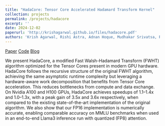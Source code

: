 ```yaml
---
title: "HadaCore: Tensor Core Accelerated Hadamard Transform Kernel"
collection: projects
permalink: /projects/hadacore
excerpt: ''
date: 2024-12-02
paperurl: 'http://krishagarwal.github.io/files/hadacore.pdf'
authors: 'Krish Agarwal, Rishi Astra, Adnan Hoque, Mudhakar Srivatsa, Raghu Ganti, Less Wright, Sijia Chen'
---
```


[Paper](http://krishagarwal.github.io/files/hadacore.pdf)
[Code](https://github.com/pytorch-labs/applied-ai/tree/main/kernels/cuda/inference/hadamard_transform)
[Blog](https://pytorch.org/blog/hadacore/)

We present HadaCore, a modified Fast Walsh-Hadamard Transform (FWHT) algorithm optimized for the Tensor Cores present in modern GPU hardware. HadaCore follows the recursive structure of the original FWHT algorithm, achieving the same asymptotic runtime complexity but leveraging a hardware-aware work decomposition that benefits from Tensor Core acceleration. This reduces bottlenecks from compute and data exchange. On Nvidia A100 and H100 GPUs, HadaCore achieves speedups of 1.1–1.4x and 1.0–1.3x, with a peak gain of 3.5x and 3.6x respectively, when compared to the existing state-of-the-art implementation of the original algorithm. We also show that our FP16 implementation is numerically accurate, enabling comparable accuracy on MMLU benchmarks when used in an end-to-end Llama3 inference run with quantized (FP8) attention.